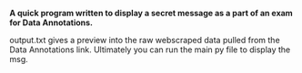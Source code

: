<strong>A quick program written to display a secret message as a part of an exam for Data Annotations.</strong>

output.txt gives a preview into the raw webscraped data pulled from the Data Annotations link. Ultimately you can run the main py file to display the msg.
